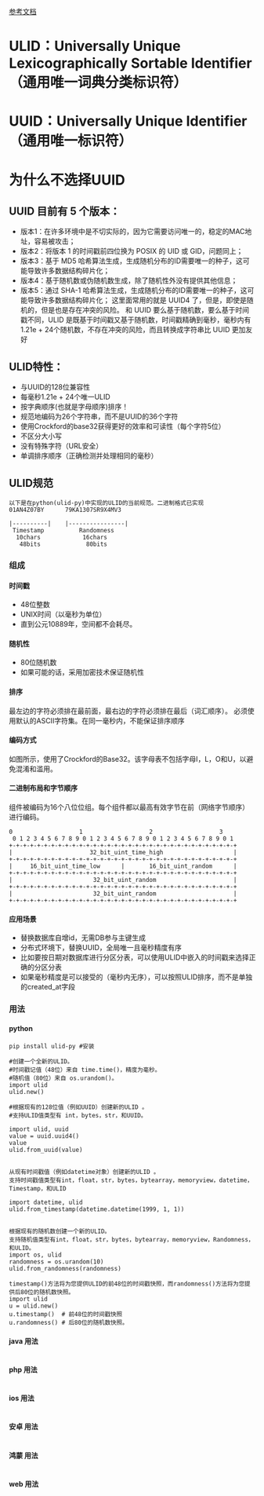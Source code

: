 [参考文档](https://mp.weixin.qq.com/s/3GWogMGe0UYPi5HLxKQlUw)
# ULID：Universally Unique Lexicographically Sortable Identifier（通用唯一词典分类标识符）
# UUID：Universally Unique Identifier（通用唯一标识符）
# 为什么不选择UUID

## UUID 目前有 5 个版本：
* 版本1：在许多环境中是不切实际的，因为它需要访问唯一的，稳定的MAC地址，容易被攻击；
* 版本2：将版本 1 的时间戳前四位换为 POSIX 的 UID 或 GID，问题同上；
* 版本3：基于 MD5 哈希算法生成，生成随机分布的ID需要唯一的种子，这可能导致许多数据结构碎片化；
* 版本4：基于随机数或伪随机数生成，除了随机性外没有提供其他信息；
* 版本5：通过 SHA-1 哈希算法生成，生成随机分布的ID需要唯一的种子，这可能导致许多数据结构碎片化；
 这里面常用的就是 UUID4 了，但是，即使是随机的，但是也是存在冲突的风险。
 和 UUID 要么基于随机数，要么基于时间戳不同，ULID 是既基于时间戳又基于随机数，时间戳精确到毫秒，毫秒内有1.21e + 24个随机数，不存在冲突的风险，而且转换成字符串比 UUID 更加友好
## ULID特性：
* 与UUID的128位兼容性
* 每毫秒1.21e + 24个唯一ULID
* 按字典顺序(也就是字母顺序)排序！
* 规范地编码为26个字符串，而不是UUID的36个字符
* 使用Crockford的base32获得更好的效率和可读性（每个字符5位）
* 不区分大小写
* 没有特殊字符（URL安全）
* 单调排序顺序（正确检测并处理相同的毫秒）

## ULID规范
```
以下是在python(ulid-py)中实现的ULID的当前规范。二进制格式已实现
01AN4Z07BY      79KA1307SR9X4MV3

|----------|    |----------------|
 Timestamp          Randomness
  10chars            16chars
   48bits             80bits
```
### 组成
#### 时间戳
* 48位整数
* UNIX时间（以毫秒为单位）
* 直到公元10889年，空间都不会耗尽。

#### 随机性
* 80位随机数
* 如果可能的话，采用加密技术保证随机性

#### 排序

最左边的字符必须排在最前面，最右边的字符必须排在最后（词汇顺序）。
必须使用默认的ASCII字符集。在同一毫秒内，不能保证排序顺序

#### 编码方式
如图所示，使用了Crockford的Base32。该字母表不包括字母I，L，O和U，以避免混淆和滥用。

#### 二进制布局和字节顺序
组件被编码为16个八位位组。每个组件都以最高有效字节在前（网络字节顺序）进行编码。
```
0                   1                   2                   3
 0 1 2 3 4 5 6 7 8 9 0 1 2 3 4 5 6 7 8 9 0 1 2 3 4 5 6 7 8 9 0 1
+-+-+-+-+-+-+-+-+-+-+-+-+-+-+-+-+-+-+-+-+-+-+-+-+-+-+-+-+-+-+-+-+
|                      32_bit_uint_time_high                    |
+-+-+-+-+-+-+-+-+-+-+-+-+-+-+-+-+-+-+-+-+-+-+-+-+-+-+-+-+-+-+-+-+
|     16_bit_uint_time_low      |       16_bit_uint_random      |
+-+-+-+-+-+-+-+-+-+-+-+-+-+-+-+-+-+-+-+-+-+-+-+-+-+-+-+-+-+-+-+-+
|                       32_bit_uint_random                      |
+-+-+-+-+-+-+-+-+-+-+-+-+-+-+-+-+-+-+-+-+-+-+-+-+-+-+-+-+-+-+-+-+
|                       32_bit_uint_random                      |
+-+-+-+-+-+-+-+-+-+-+-+-+-+-+-+-+-+-+-+-+-+-+-+-+-+-+-+-+-+-+-+-+

```
#### 应用场景
* 替换数据库自增id，无需DB参与主键生成
* 分布式环境下，替换UUID，全局唯一且毫秒精度有序
* 比如要按日期对数据库进行分区分表，可以使用ULID中嵌入的时间戳来选择正确的分区分表
* 如果毫秒精度是可以接受的（毫秒内无序），可以按照ULID排序，而不是单独的created_at字段

### 用法

#### python
```
pip install ulid-py #安装

#创建一个全新的ULID。
#时间戳记值（48位）来自 time.time()，精度为毫秒。
#随机值（80位）来自 os.urandom()。
import ulid
ulid.new()

#根据现有的128位值（例如UUID）创建新的ULID 。
#支持ULID值类型有 int，bytes，str，和UUID。

import ulid, uuid
value = uuid.uuid4()
value
ulid.from_uuid(value)


从现有时间戳值（例如datetime对象）创建新的ULID 。
支持时间戳值类型有int，float，str，bytes，bytearray，memoryview，datetime，Timestamp，和ULID

import datetime, ulid
ulid.from_timestamp(datetime.datetime(1999, 1, 1))


根据现有的随机数创建一个新的ULID。
支持随机值类型有int，float，str，bytes，bytearray，memoryview，Randomness，和ULID。
import os, ulid
randomness = os.urandom(10)
ulid.from_randomness(randomness)

timestamp()方法将为您提供ULID的前48位的时间戳快照，而randomness()方法将为您提供后80位的随机数快照。
import ulid
u = ulid.new()
u.timestamp()  # 前48位的时间戳快照
u.randomness() # 后80位的随机数快照。

```

#### java 用法
```

```

#### php 用法
```

```

#### ios  用法
```

```

#### 安卓 用法
```

```

#### 鸿蒙 用法
```
```

#### web 用法

```

```

